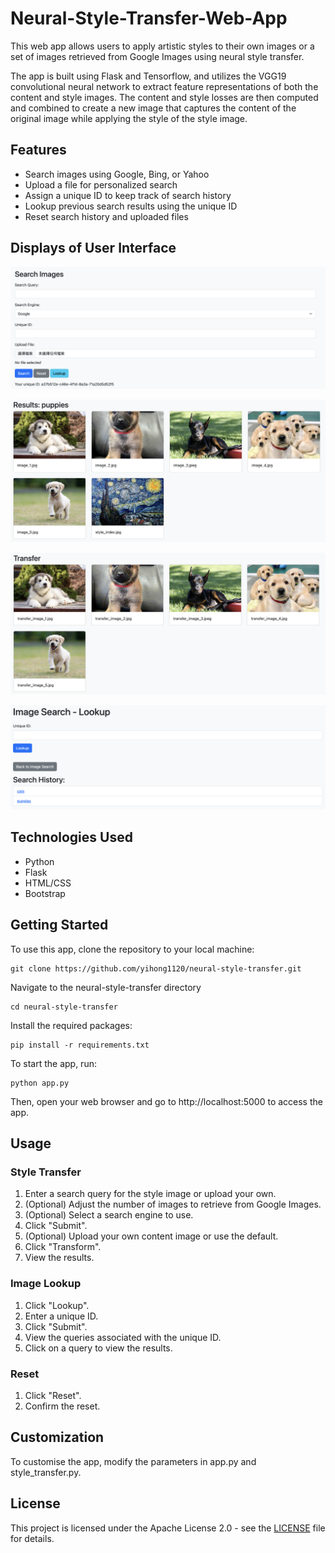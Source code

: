 # Neural-Style-Transfer-Web-App
This web app allows users to apply artistic styles to their own images or a set of images retrieved from Google Images using neural style transfer.

The app is built using Flask and Tensorflow, and utilizes the VGG19 convolutional neural network to extract feature representations of both the content and style images. The content and style losses are then computed and combined to create a new image that captures the content of the original image while applying the style of the style image.

## Features

- Search images using Google, Bing, or Yahoo
- Upload a file for personalized search
- Assign a unique ID to keep track of search history
- Lookup previous search results using the unique ID
- Reset search history and uploaded files

## Displays of User Interface

![Image search and style select section](https://github.com/yihong1120/Neural-Style-Transfer-Web-App/blob/main/images/search_setting.png "HAHA")

![Display pictures grabbed from the Internet and the style template image](https://github.com/yihong1120/Neural-Style-Transfer-Web-App/blob/main/images/grabbed_images.png)

![Display the transfer images](https://github.com/yihong1120/Neural-Style-Transfer-Web-App/blob/main/images/transferred_images.png)

![Display lookup section](https://github.com/yihong1120/Neural-Style-Transfer-Web-App/blob/main/images/lookup.png)

## Technologies Used

- Python
- Flask
- HTML/CSS
- Bootstrap


## Getting Started
To use this app, clone the repository to your local machine:

    git clone https://github.com/yihong1120/neural-style-transfer.git

Navigate to the neural-style-transfer directory

    cd neural-style-transfer

Install the required packages:

    pip install -r requirements.txt

To start the app, run:

    python app.py

Then, open your web browser and go to http://localhost:5000 to access the app.

## Usage

### Style Transfer
1. Enter a search query for the style image or upload your own.
2. (Optional) Adjust the number of images to retrieve from Google Images.
3. (Optional) Select a search engine to use.
4. Click "Submit".
5. (Optional) Upload your own content image or use the default.
6. Click "Transform".
7. View the results.

### Image Lookup
1. Click "Lookup".
2. Enter a unique ID.
3. Click "Submit".
4. View the queries associated with the unique ID.
5. Click on a query to view the results.

### Reset
1. Click "Reset".
2. Confirm the reset.

## Customization
To customise the app, modify the parameters in app.py and style_transfer.py.

## License

This project is licensed under the Apache License 2.0 - see the [LICENSE](LICENSE) file for details.
